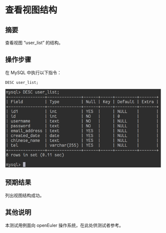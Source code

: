 # 查看视图结构

## 摘要

查看视图 “user_list” 的结构。

## 操作步骤

在 MySQL 中执行以下指令：

```
DESC user_list;
```

![查看视图结构-1](./img/查看视图结构-1.png)

## 预期结果

列出视图结构成功。

## 其他说明

本测试用例面向 openEuler 操作系统，在此处供测试者参考。

